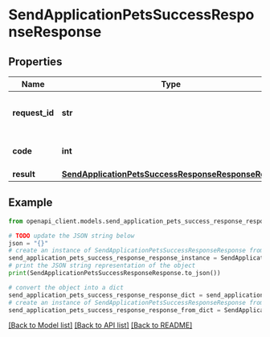 # SendApplicationPetsSuccessResponseResponse


## Properties

Name | Type | Description | Notes
------------ | ------------- | ------------- | -------------
**request_id** | **str** | An arbitrary value sent with the request. | [optional] 
**code** | **int** | Successful response code. | 
**result** | [**SendApplicationPetsSuccessResponseResponseResult**](SendApplicationPetsSuccessResponseResponseResult.md) |  | 

## Example

```python
from openapi_client.models.send_application_pets_success_response_response import SendApplicationPetsSuccessResponseResponse

# TODO update the JSON string below
json = "{}"
# create an instance of SendApplicationPetsSuccessResponseResponse from a JSON string
send_application_pets_success_response_response_instance = SendApplicationPetsSuccessResponseResponse.from_json(json)
# print the JSON string representation of the object
print(SendApplicationPetsSuccessResponseResponse.to_json())

# convert the object into a dict
send_application_pets_success_response_response_dict = send_application_pets_success_response_response_instance.to_dict()
# create an instance of SendApplicationPetsSuccessResponseResponse from a dict
send_application_pets_success_response_response_from_dict = SendApplicationPetsSuccessResponseResponse.from_dict(send_application_pets_success_response_response_dict)
```
[[Back to Model list]](../README.md#documentation-for-models) [[Back to API list]](../README.md#documentation-for-api-endpoints) [[Back to README]](../README.md)


